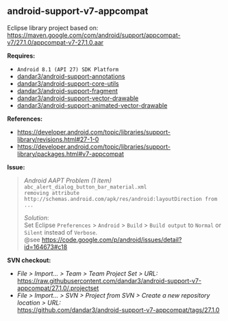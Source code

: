 ## android-support-v7-appcompat

Eclipse library project based on:<br/>
https://maven.google.com/com/android/support/appcompat-v7/27.1.0/appcompat-v7-27.1.0.aar

**Requires:**
- `Android 8.1 (API 27) SDK Platform`
- [dandar3/android-support-annotations](https://github.com/dandar3/android-support-annotations/tree/27.1.0)
- [dandar3/android-support-core-utils](https://github.com/dandar3/android-support-core-utils/tree/27.1.0)
- [dandar3/android-support-fragment](https://github.com/dandar3/android-support-fragment/tree/27.1.0)
- [dandar3/android-support-vector-drawable](https://github.com/dandar3/android-support-vector-drawable/tree/27.1.0)
- [dandar3/android-support-animated-vector-drawable](https://github.com/dandar3/android-support-animated-vector-drawable/tree/27.1.0)

**References:**
- https://developer.android.com/topic/libraries/support-library/revisions.html#27-1-0
- https://developer.android.com/topic/libraries/support-library/packages.html#v7-appcompat

**Issue:**<br/>
 > _Android AAPT Problem (1 item)_<br/>
 > `abc_alert_dialog_button_bar_material.xml` <br/>
 > `removing attribute http://schemas.android.com/apk/res/android:layoutDirection from ...`<br/>
 >
 > _Solution_:<br/>
 > Set Eclipse `Preferences` > `Android` > `Build` > `Build output` to `Normal` or `Silent` instead of `Verbose`.<br/>
 > @see https://code.google.com/p/android/issues/detail?id=164673#c18

**SVN checkout:**
- _File > Import... > Team > Team Project Set > URL:_<br/>
  https://raw.githubusercontent.com/dandar3/android-support-v7-appcompat/27.1.0/.projectset
- _File > Import... > SVN > Project from SVN > Create a new repository location > URL:_<br/>
  https://github.com/dandar3/android-support-v7-appcompat/tags/27.1.0